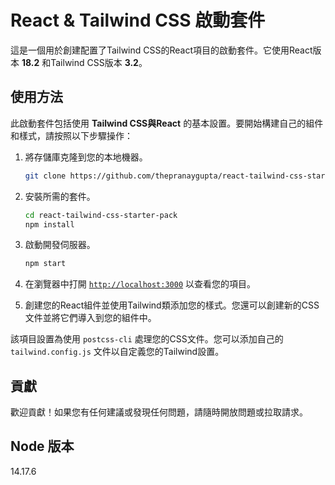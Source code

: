 # React & Tailwind CSS 啟動套件

這是一個用於創建配置了Tailwind CSS的React項目的啟動套件。它使用React版本 **18.2** 和Tailwind CSS版本 **3.2**。

## 使用方法

此啟動套件包括使用 **Tailwind CSS與React** 的基本設置。要開始構建自己的組件和樣式，請按照以下步驟操作：

1. 將存儲庫克隆到您的本地機器。
    ```sh
    git clone https://github.com/thepranaygupta/react-tailwind-css-starter-pack.git
    ```

1. 安裝所需的套件。
    ```sh
    cd react-tailwind-css-starter-pack
    npm install
    ```

1. 啟動開發伺服器。
    ```sh
    npm start
    ```

1. 在瀏覽器中打開 [`http://localhost:3000`](http://localhost:3000) 以查看您的項目。
1. 創建您的React組件並使用Tailwind類添加您的樣式。您還可以創建新的CSS文件並將它們導入到您的組件中。

該項目設置為使用 `postcss-cli` 處理您的CSS文件。您可以添加自己的 `tailwind.config.js` 文件以自定義您的Tailwind設置。

## 貢獻

歡迎貢獻！如果您有任何建議或發現任何問題，請隨時開放問題或拉取請求。

## Node 版本
14.17.6